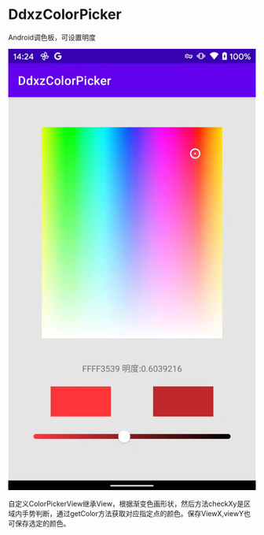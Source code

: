 # DdxzColorPicker
Android调色板，可设置明度

![image](https://github.com/RikiLau/DdxzColorPicker/blob/master/image/show.jpg)

自定义ColorPickerView继承View，根据渐变色画形状，然后方法checkXy是区域内手势判断，通过getColor方法获取对应指定点的颜色。保存ViewX,viewY也可保存选定的颜色。
